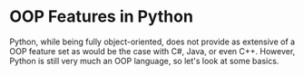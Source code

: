 # OOP Features in Python

Python, while being fully object-oriented, does not provide as extensive of a OOP feature set as would be the case with C#, Java, or even C++.  However, Python is still very much an OOP language, so let's look at some basics.